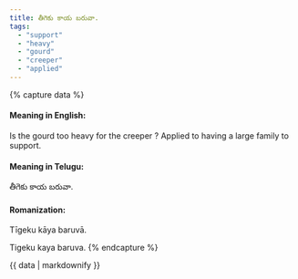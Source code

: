 ```yaml
---
title: తీగెకు కాయ బరువా.
tags:
  - "support"
  - "heavy"
  - "gourd"
  - "creeper"
  - "applied"
---
```


{% capture data %}
#### Meaning in English:
Is the gourd too heavy for the creeper ?
Applied to having a large family to support.

#### Meaning in Telugu:
తీగెకు కాయ బరువా.

#### Romanization:
Tīgeku kāya baruvā.

Tigeku kaya baruva.
{% endcapture %}

{{ data | markdownify }}

